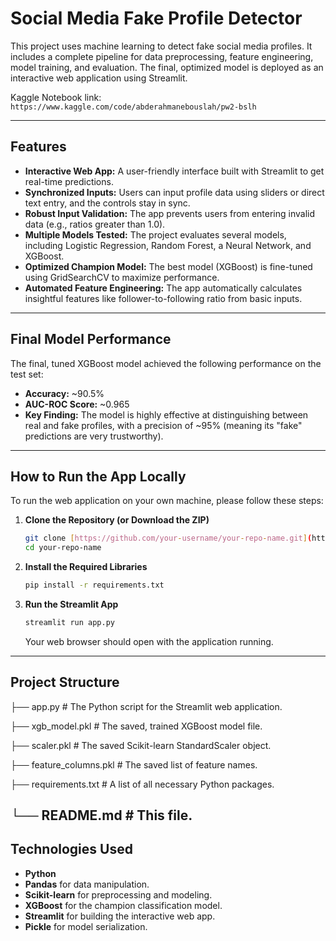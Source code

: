 # Social Media Fake Profile Detector

This project uses machine learning to detect fake social media profiles. It includes a complete pipeline for data preprocessing, feature engineering, model training, and evaluation. The final, optimized model is deployed as an interactive web application using Streamlit.

Kaggle Notebook link: `https://www.kaggle.com/code/abderahmanebouslah/pw2-bslh`

---

## Features

- **Interactive Web App:** A user-friendly interface built with Streamlit to get real-time predictions.
- **Synchronized Inputs:** Users can input profile data using sliders or direct text entry, and the controls stay in sync.
- **Robust Input Validation:** The app prevents users from entering invalid data (e.g., ratios greater than 1.0).
- **Multiple Models Tested:** The project evaluates several models, including Logistic Regression, Random Forest, a Neural Network, and XGBoost.
- **Optimized Champion Model:** The best model (XGBoost) is fine-tuned using GridSearchCV to maximize performance.
- **Automated Feature Engineering:** The app automatically calculates insightful features like follower-to-following ratio from basic inputs.

---

## Final Model Performance

The final, tuned XGBoost model achieved the following performance on the test set:

- **Accuracy:** ~90.5%
- **AUC-ROC Score:** ~0.965
- **Key Finding:** The model is highly effective at distinguishing between real and fake profiles, with a precision of ~95% (meaning its "fake" predictions are very trustworthy).

---

## How to Run the App Locally

To run the web application on your own machine, please follow these steps:

1.  **Clone the Repository (or Download the ZIP)**
    ```bash
    git clone [https://github.com/your-username/your-repo-name.git](https://github.com/your-username/your-repo-name.git)
    cd your-repo-name
    ```

2.  **Install the Required Libraries**
    ```bash
    pip install -r requirements.txt
    ```

3.  **Run the Streamlit App**
    ```bash
    streamlit run app.py
    ```
    Your web browser should open with the application running.

---

## Project Structure

├── app.py                  # The Python script for the Streamlit web application.

├── xgb_model.pkl           # The saved, trained XGBoost model file.

├── scaler.pkl              # The saved Scikit-learn StandardScaler object.

├── feature_columns.pkl     # The saved list of feature names.

├── requirements.txt        # A list of all necessary Python packages.

└── README.md               # This file.
---

## Technologies Used

- **Python**
- **Pandas** for data manipulation.
- **Scikit-learn** for preprocessing and modeling.
- **XGBoost** for the champion classification model.
- **Streamlit** for building the interactive web app.
- **Pickle** for model serialization.
